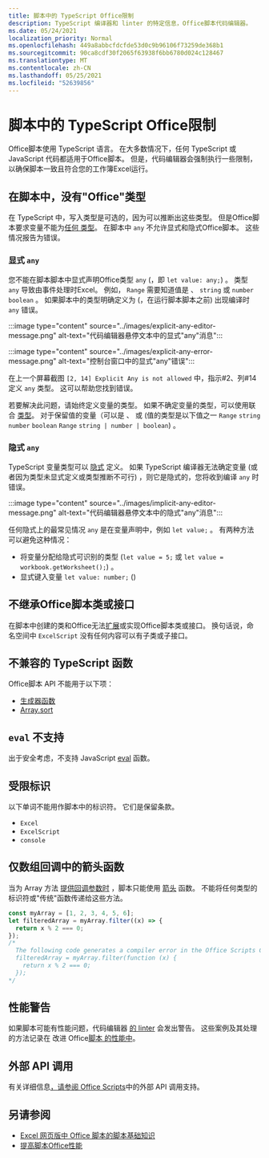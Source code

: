 ```yaml
---
title: 脚本中的 TypeScript Office限制
description: TypeScript 编译器和 linter 的特定信息，Office脚本代码编辑器。
ms.date: 05/24/2021
localization_priority: Normal
ms.openlocfilehash: 449a8abbcfdcfde53d0c9b96106f73259de368b1
ms.sourcegitcommit: 90ca8cdf30f2065f63938f6bb6780d024c128467
ms.translationtype: MT
ms.contentlocale: zh-CN
ms.lasthandoff: 05/25/2021
ms.locfileid: "52639856"
---
```

# <a name="typescript-restrictions-in-office-scripts"></a>脚本中的 TypeScript Office限制

Office脚本使用 TypeScript 语言。 在大多数情况下，任何 TypeScript 或 JavaScript 代码都适用于Office脚本。 但是，代码编辑器会强制执行一些限制，以确保脚本一致且符合您的工作簿Excel运行。

## <a name="no-any-type-in-office-scripts"></a>在脚本中，没有"Office"类型

在[](https://www.typescriptlang.org/docs/handbook/typescript-in-5-minutes.html) TypeScript 中，写入类型是可选的，因为可以推断出这些类型。 但是Office脚本要求变量不能为[任何 类型](https://www.typescriptlang.org/docs/handbook/basic-types.html#any)。 在脚本中 `any` 不允许显式和隐式Office脚本。 这些情况报告为错误。

### <a name="explicit-any"></a>显式 `any`

您不能在脚本脚本中显式声明Office类型 `any` (，即 `let value: any;`) 。 类型 `any` 导致由事件处理时Excel。 例如， `Range` 需要知道值是 、 `string` 或 `number` `boolean` 。 如果脚本中的类型明确定义为 (，在运行脚本脚本之前) 出现编译时 `any` 错误。

:::image type="content" source="../images/explicit-any-editor-message.png" alt-text="代码编辑器悬停文本中的显式&quot;any&quot;消息":::

:::image type="content" source="../images/explicit-any-error-message.png" alt-text="控制台窗口中的显式&quot;any&quot;错误":::

在上一个屏幕截图 `[2, 14] Explicit Any is not allowed` 中，指示#2、列#14定义 `any` 类型。 这可以帮助您找到错误。

若要解决此问题，请始终定义变量的类型。 如果不确定变量的类型，可以使用联合 [类型](https://www.typescriptlang.org/docs/handbook/unions-and-intersections.html)。 对于保留值的变量（可以是 、 或 (值的类型是以下值之一 `Range` `string` `number` `boolean` `Range` `string | number | boolean`) 。

### <a name="implicit-any"></a>隐式 `any`

TypeScript 变量类型可以 [隐式](https://www.typescriptlang.org/docs/handbook/type-inference.html) 定义。 如果 TypeScript 编译器无法确定变量 (或者因为类型未显式定义或类型推断不可行) ，则它是隐式的，您将收到编译 `any` 时错误。

:::image type="content" source="../images/implicit-any-editor-message.png" alt-text="代码编辑器悬停文本中的隐式&quot;any&quot;消息":::

任何隐式上的最常见情况 `any` 是在变量声明中，例如 `let value;` 。 有两种方法可以避免这种情况：

* 将变量分配给隐式可识别的类型 (`let value = 5;` 或 `let value = workbook.getWorksheet();`) 。
* 显式键入变量 `let value: number;` () 

## <a name="no-inheriting-office-script-classes-or-interfaces"></a>不继承Office脚本类或接口

在脚本中创建的类和Office无法[扩展](https://www.typescriptlang.org/docs/handbook/classes.html#inheritance)或实现Office脚本类或接口。 换句话说，命名空间中 `ExcelScript` 没有任何内容可以有子类或子接口。

## <a name="incompatible-typescript-functions"></a>不兼容的 TypeScript 函数

Office脚本 API 不能用于以下项：

* [生成器函数](https://developer.mozilla.org/docs/Web/JavaScript/Guide/Iterators_and_Generators#generator_functions)
* [Array.sort](https://developer.mozilla.org/docs/Web/JavaScript/Reference/Global_Objects/Array/sort)

## <a name="eval-is-not-supported"></a>`eval` 不支持

出于安全考虑，不支持 JavaScript [eval](https://developer.mozilla.org/docs/Web/JavaScript/Reference/Global_Objects/eval) 函数。

## <a name="restricted-identifers"></a>受限标识

以下单词不能用作脚本中的标识符。 它们是保留条款。

* `Excel`
* `ExcelScript`
* `console`

## <a name="only-arrow-functions-in-array-callbacks"></a>仅数组回调中的箭头函数

当为 Array 方法 [提供回调参数时](https://developer.mozilla.org/docs/Web/JavaScript/Reference/Functions/Arrow_functions) ，脚本只能使用 [箭头](https://developer.mozilla.org/docs/Web/JavaScript/Reference/Global_Objects/Array) 函数。 不能将任何类型的标识符或"传统"函数传递给这些方法。

```TypeScript
const myArray = [1, 2, 3, 4, 5, 6];
let filteredArray = myArray.filter((x) => {
  return x % 2 === 0;
});
/*
  The following code generates a compiler error in the Office Scripts Code Editor.
  filteredArray = myArray.filter(function (x) {
    return x % 2 === 0;
  });
*/
```

## <a name="performance-warnings"></a>性能警告

如果脚本可能有性能问题，代码编辑器 [的 linter](https://wikipedia.org/wiki/Lint_(software)) 会发出警告。 这些案例及其处理的方法记录在 改进 Office[脚本 的性能中](web-client-performance.md)。

## <a name="external-api-calls"></a>外部 API 调用

有关详细信息[，请参阅 Office Scripts](external-calls.md)中的外部 API 调用支持。

## <a name="see-also"></a>另请参阅

* [Excel 网页版中 Office 脚本的脚本基础知识](scripting-fundamentals.md)
* [提高脚本Office性能](web-client-performance.md)
